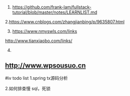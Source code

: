 1. https://github.com/frank-lam/fullstack-tutorial/blob/master/notes/LEARNLIST.md

2.https://www.cnblogs.com/zhangjianbing/p/9635807.html

3. https://www.nmyswls.com/links

http://www.tianxiaobo.com/links/

4.
http://www.wpsousuo.cn
---
#iv todo list
1.spring tx源码分析

2.如何排查慢 sql，死锁